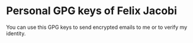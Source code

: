 # Personal GPG keys of Felix Jacobi
You can use this GPG keys to send encrypted emails to me or to verify my identity.
